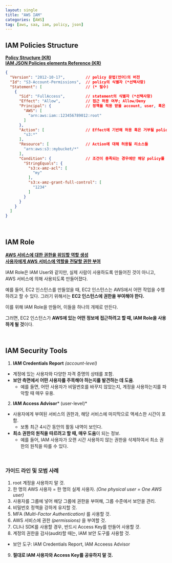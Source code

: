 ```yaml
---
layout: single
title: "AWS IAM"
categories: [AWS]
tag: [aws, saa, iam, policy, json]
---
```


## IAM Policies Structure
[**Policy Structure (KR)**](https://docs.aws.amazon.com/ko_kr/AWSEC2/latest/UserGuide/iam-policy-structure.html) <br>
[**IAM JSON Policies elements Reference (KR)**](https://docs.aws.amazon.com/ko_kr/IAM/latest/UserGuide/reference_policies_elements.html)

```json
{
  "Version": "2012-10-17",         // policy 문법(언어)의 버전
  "Id": "S3-Account-Permissions",  // policy의 식별자 (*선택사항)
  "Statement": [                   // (* 필수)
    {
      "Sid": "FullAccess",         // statement의 식별자 (*선택사항)
      "Effect": "Allow",           // 접근 허용 여부; Allow/Deny
      "Principal": {               // 정책을 적용 받을 account, user, 혹은 role의 정보
        "AWS": [
          "arn:aws:iam::123456789012:root"
        ]
      },
      "Action": [                  // Effect에 기반해 허용 혹은 거부될 policy들
        "s3:*"
      ],
      "Resource": [                // Action에 대해 허용될 리소스들
        "arn:aws:s3::mybucket/*"
      ],
      "Condition": {               // 조건이 충족되는 경우에만 해당 policy를 적용
        "StringEquals": {
          "s3:x-amz-acl": [
            "my"
          ],
          "s3:x-amz-grant-full-control": [
            "1234"
          ]
        }
      }
    }
  ]
}
```

<br>

## IAM Role

**[AWS 서비스에 대한 권한을 위임할 역할 생성](https://docs.aws.amazon.com/ko_kr/IAM/latest/UserGuide/id_roles_create_for-service.html)**<br>
**[사용자에게 AWS 서비스에 역할을 전달할 권한 부여](https://docs.aws.amazon.com/ko_kr/IAM/latest/UserGuide/id_roles_use_passrole.html)**

IAM Role은 IAM User와 같지만, 실제 사람이 사용하도록 만들어진 것이 아니고, AWS 서비스에 의해 사용되도록 만들어졌다.

예를 들어, EC2 인스턴스를 만들었을 때, EC2 인스턴스는 AWS에서 어떤 작업을 수행하려고 할 수 있다. 그러기 위해서는 **EC2 인스턴스에 권한을 부여해야 한다.**

이를 위해 IAM Role을 만들어, 이들을 하나의 개체로 만든다.

그러면, EC2 인스턴스가 **AWS에 있는 어떤 정보에 접근하려고 할 때, IAM Role을 사용하게 될 것**이다.

<br>

## IAM Security Tools

1. **IAM Credentials Report** *(account-level)*
  - 계정에 있는 사용자와 다양한 자격 증명의 상태를 포함.
  - **보안 측면에서 어떤 사용자를 주목해야 하는지를 발견하는 데 도움**.
    - 예를 들면, 어떤 사용자가 비밀번호를 바꾸지 않았는지, 계정을 사용하는지를 파악할 때 매우 유용.
  
2. **IAM Access Advisor*** (user-level)*
  - 사용자에게 부여된 서비스의 권한과, 해당 서비스에 마지막으로 액세스한 시간이 포함.
    - 보통 최근 4시간 동안의 활동 내역이 보인다.
  - **최소 권한의 원칙을 따르려고 할 때, 매우 도움**이 되는 정보.
    - 예를 들어, IAM 사용자가 오랜 시간 사용하지 않는 권한을 삭제하여서 최소 권한의 원칙을 따를 수 있다.

<br>

### 가이드 라인 및 모범 사례

1. root 계정을 사용하지 말 것.
2. 한 명의 AWS 사용자 = 한 명의 실제 사용자.
  *(One physical user = One AWS user)*
3. 사용자를 그룹에 넣어 해당 그룹에 권한을 부여해, 그룹 수준에서 보안을 관리.
4. 비밀번호 정책을 강하게 유지할 것.
5. MFA *(Multi-Factor Authentication)* 를 사용할 것.
6. AWS 서비스에 권한 *(permissions)* 을 부여할 것.
7. CLI나 SDK를 사용할 경우, 반드시 Access Key를 만들어 사용할 것.
8. 계정의 권한을 감사(audit)할 때는, IAM 보안 도구를 사용할 것.
  - 보안 도구: IAM Credentials Report, IAM Acceess Advisor
9. **절대로 IAM 사용자와 Access Key를 공유하지 말 것.**